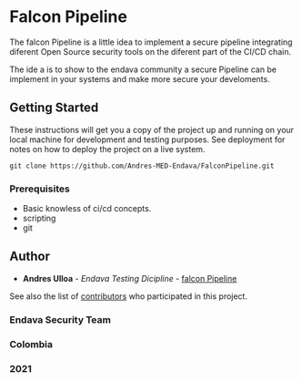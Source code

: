 # Falcon Pipeline

The falcon Pipeline is a little idea to implement a secure pipeline integrating
diferent Open Source security tools on the diferent part of the CI/CD chain.

The ide a is to show to the endava community a secure Pipeline can be implement 
in your systems and make more secure your develoments.

## Getting Started

These instructions will get you a copy of the project up and running on your local machine for development and testing purposes. See deployment for notes on how to deploy the project on a live system.

```
git clone https://github.com/Andres-MED-Endava/FalconPipeline.git
```

### Prerequisites

- Basic knowless of ci/cd concepts.
- scripting
- git

## Author

* **Andres Ulloa** - *Endava Testing Dicipline* - [falcon Pipeline](https://github.com/Andres-MED-Endava/FalconPipeline.git)

See also the list of [contributors](https://github.com/your/project/contributors) who participated in this project.

### Endava Security Team
### Colombia
### 2021

